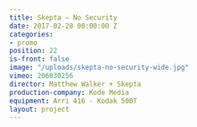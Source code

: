 ```yaml
---
title: Skepta — No Security
date: 2017-02-28 00:00:00 Z
categories:
- promo
position: 22
is-front: false
image: "/uploads/skepta-no-security-wide.jpg"
vimeo: 206030256
director: Matthew Walker + Skepta
production-company: Kode Media
equipment: Arri 416 - Kodak 500T
layout: project
---
```


